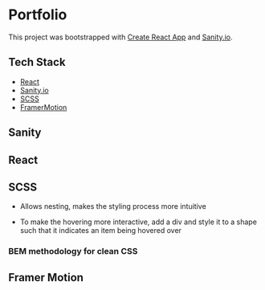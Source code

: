 # Portfolio

This project was bootstrapped with [Create React App](https://github.com/facebook/create-react-app) and [Sanity.io](https://www.sanity.io/docs/introduction/getting-started?utm_source=readme).

## Tech Stack

- [React](https://reactjs.org/docs/getting-started.html)
- [Sanity.io](https://www.sanity.io/?adgroupid=60352568786&adid=570916971261&gclid=CjwKCAiAx8KQBhAGEiwAD3EiPzIC-5L9kB-i9jZNOx5NUBj1noN4EY0rwyBjokSmRgFKmU4wYnGwixoCPVgQAvD_BwE)
- [SCSS](https://sass-lang.com/documentation/syntax)
- [FramerMotion](https://www.framer.com/motion/)

## Sanity

## React

## SCSS

- Allows nesting, makes the styling process more intuitive

- To make the hovering more interactive, add a div and style it to a shape such that it indicates an item being hovered over

### BEM methodology for clean CSS

## Framer Motion
